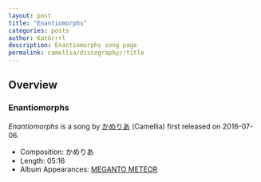 ```yaml
---
layout: post
title: "Enantiomorphs"
categories: posts
author: KatGrrrl
description: Enantiomorphs song page
permalink: camellia/discography/:title
---
```


## Overview

### Enantiomorphs

*Enantiomorphs* is a song by [かめりあ](/camellia) (Camellia) first released on 2016-07-06.

* Composition: かめりあ
* Length: 05:16
* Album Appearances: [MEGANTO METEOR](<{% link postsInclude/_posts/camellia/albums/MEGANTO-METEOR/2023-12-21-MEGANTO-METEOR.md %}>)
